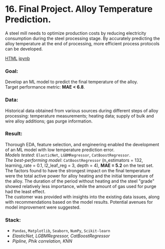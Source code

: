 # 16. Final Project. Alloy Temperature Prediction.
A steel mill needs to optimize production costs by reducing electricity consumption during the steel processing stage. By accurately predicting the alloy temperature at the end of processing, more efficient process protocols can be developed.

[HTML](16_final-steel.html) [ipynb](16_final-steel.ipynb)
### Goal: 
Develop an ML model to predict the final temperature of the alloy.<br>
Target performance metric: **MAE < 6.8**.
### Data: 
Historical data obtained from various sources during different steps of alloy processing: temperature measurements; heating data; supply of bulk and wire alloy additions; gas purge information. 
### Result:
Thorough EDA, feature selection, and engineering enabled the development of an ML model with low temperature prediction error.<br> 
*Models tested*: `ElasticNet`, `LGBMRegressor`, `CatBoostRegressor`.<br>
*The best-performing model*: `CatBoostRegressor` (n_estimators = 132, learning_rate = 0.1, l2_leaf_reg = 3, depth = 4), **MAE = 5.2** on the test set.<br>
The factors found to have the strongest impact on the final temperature were the total active power for alloy heating and the initial temperature of the alloy. The duration of the period without heating and the steel "grade" showed relatively less importance, while the amount of gas used for purge had the least effect.<br>
The customer was provided with insights into the existing data issues, along with recommendations based on the model results. 
Potential avenues for model improvement were suggested.
### Stack:<br>
- `Pandas`, `Matplotlib`, `Seaborn`, `NumPy`, `Scikit-learn`
- *ElasticNet, LGBMRegressor, CatBoostRegressor*
- *Pipline, Phik correlation, KNN*
